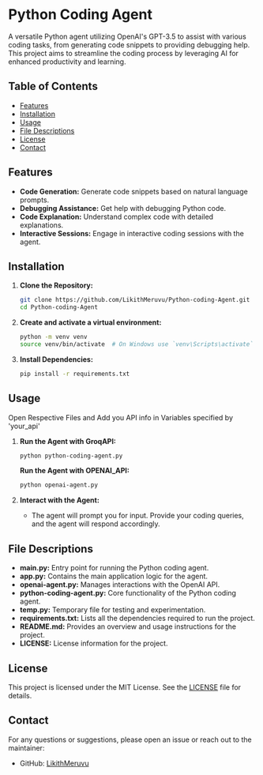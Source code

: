 

# Python Coding Agent

A versatile Python agent utilizing OpenAI's GPT-3.5 to assist with various coding tasks, from generating code snippets to providing debugging help. This project aims to streamline the coding process by leveraging AI for enhanced productivity and learning.

## Table of Contents

- [Features](#features)
- [Installation](#installation)
- [Usage](#usage)
- [File Descriptions](#file-descriptions)
- [License](#license)
- [Contact](#contact)

## Features

- **Code Generation:** Generate code snippets based on natural language prompts.
- **Debugging Assistance:** Get help with debugging Python code.
- **Code Explanation:** Understand complex code with detailed explanations.
- **Interactive Sessions:** Engage in interactive coding sessions with the agent.

## Installation

1. **Clone the Repository:**
   ```bash
   git clone https://github.com/LikithMeruvu/Python-coding-Agent.git
   cd Python-coding-Agent
   ```

2. **Create and activate a virtual environment:**
   ```bash
   python -m venv venv
   source venv/bin/activate  # On Windows use `venv\Scripts\activate`
   ```

3. **Install Dependencies:**
   ```bash
   pip install -r requirements.txt
   ```

## Usage

Open Respective Files and Add you API info in Variables specified by 'your_api'

1. **Run the Agent with GroqAPI:**
   ```bash
   python python-coding-agent.py
   ```

   **Run the Agent with OPENAI_API:**
   ```bash
   python openai-agent.py
   ```

1. **Interact with the Agent:**
   - The agent will prompt you for input. Provide your coding queries, and the agent will respond accordingly.

## File Descriptions

- **main.py:** Entry point for running the Python coding agent.
- **app.py:** Contains the main application logic for the agent.
- **openai-agent.py:** Manages interactions with the OpenAI API.
- **python-coding-agent.py:** Core functionality of the Python coding agent.
- **temp.py:** Temporary file for testing and experimentation.
- **requirements.txt:** Lists all the dependencies required to run the project.
- **README.md:** Provides an overview and usage instructions for the project.
- **LICENSE:** License information for the project.


## License

This project is licensed under the MIT License. See the [LICENSE](LICENSE) file for details.

## Contact

For any questions or suggestions, please open an issue or reach out to the maintainer:

- GitHub: [LikithMeruvu](https://github.com/LikithMeruvu)

